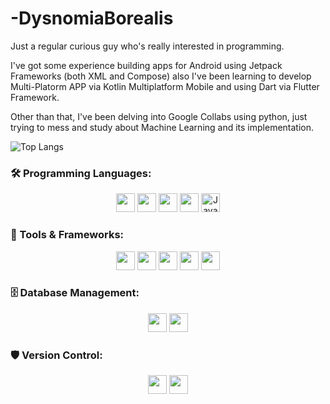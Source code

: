 # -DysnomiaBorealis

Just a regular curious guy who's really interested in programming.

I've got some experience building apps for Android using Jetpack Frameworks (both XML and Compose) also I've been learning to develop Multi-Platorm APP via Kotlin Multiplatform Mobile and using Dart via Flutter Framework.

Other than that, I've been delving into Google Collabs using python, just trying to mess and study about Machine Learning and its implementation.

![Top Langs](https://github-readme-stats-git-masterrstaa-rickstaa.vercel.app/api/top-langs/?username=DysnomiaBorealis)

### 🛠 Programming Languages:
<p align="center">
  <img src="https://img.shields.io/badge/-Go-00ADD8?style=for-the-badge&logo=go&logoColor=white" height="30"/>
  <img src="https://img.shields.io/badge/-Kotlin-0095D5?style=for-the-badge&logo=kotlin&logoColor=white" height="30"/>
  <img src="https://img.shields.io/badge/-JavaScript-F7DF1E?style=for-the-badge&logo=javascript&logoColor=black" height="30"/>
  <img src="https://img.shields.io/badge/-Dart-0175C2?style=for-the-badge&logo=dart&logoColor=white" height="30"/>
  <img src="https://img.shields.io/badge/-Java-007396?logo=java&logoColor=white&style=for-the-badge" alt="Java" height="30" />
</p>

### 🔧 Tools & Frameworks:
<p align="center">
  <img src="https://img.shields.io/badge/-React%20Native-61DAFB?style=for-the-badge&logo=react&logoColor=black" height="30"/>
  <img src="https://img.shields.io/badge/-Flutter-02569B?style=for-the-badge&logo=flutter&logoColor=white" height="30"/>
  <img src="https://img.shields.io/badge/-Jetpack%20Compose-4285F4?style=for-the-badge&logo=android&logoColor=white" height="30"/>
  <img src="https://img.shields.io/badge/-Node.js-339933?style=for-the-badge&logo=node-dot-js&logoColor=white" height="30"/>
  <img src="https://img.shields.io/badge/-Firebase-FFCA28?style=for-the-badge&logo=firebase&logoColor=black" height="30"/>
</p>

### 🗄 Database Management:
<p align="center">
  <img src="https://img.shields.io/badge/-MySQL-4479A1?style=for-the-badge&logo=mysql&logoColor=white" height="30"/>
  <img src="https://img.shields.io/badge/-MongoDB-47A248?style=for-the-badge&logo=mongodb&logoColor=white" height="30"/>
</p>

### 🛡 Version Control:
<p align="center">
  <img src="https://img.shields.io/badge/-Git-F05032?style=for-the-badge&logo=git&logoColor=white" height="30"/>
  <img src="https://img.shields.io/badge/-GitHub-181717?style=for-the-badge&logo=github&logoColor=white" height="30"/>
  
</p>
